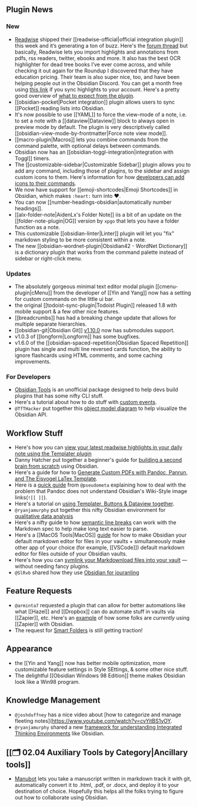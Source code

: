 ## Plugin News

### New

- [Readwise](https://readwise.io/i/ac9) shipped their [[readwise-official|official integration plugin]] this week and it’s generating a ton of buzz. Here's the [forum thread](https://forum.obsidian.md/t/the-official-readwise-obsidian-integration-has-launched/22311/5) but basically, Readwise lets you import highlights and annotations from pdfs, rss readers, twitter, ebooks and more. It also has the best OCR highlighter for dead tree books I’ve ever come across, and while checking it out again for the Roundup I discovered that they have education pricing. Their team is also super nice, too, and have been helping people out in the Obsidian Discord. You can get a month free using [this link](https://readwise.io/i/ac9) if you sync highlights to your account. Here's a pretty good overview of [what to expect from the plugin](https://medium.com/@benenewton/first-look-at-the-official-readwise-obsidian-plugin-5d553c0d0521).
- [[obsidian-pocket|Pocket integration]] plugin allows users to sync [[Pocket]] reading lists into Obsidian.
- It's now possible to use [[YAML]] to force the view-mode of a note, i.e. to set a note with a [[dataview|Dataview]] block to always open in preview mode by default. The plugin is very descriptively called [[obsidian-view-mode-by-frontmatter|Force note view mode]].
- [[macro-plugin|Macros]] lets you combine commands from the command palette, with optional delays between commands.
- Obsidian now has an [[obsidian-toggl-integration|integration with Toggl]] timers.
- The [[customizable-sidebar|Customizable Sidebar]] plugin allows you to add any command, including those of plugins, to the sidebar and assign custom icons to them. Here's information for how [developers can add icons to their commands](http://discordapp.com/channels/686053708261228577/840286264964022302/875393424918999081).
- We now have support for [[emoji-shortcodes|Emoji Shortcodes]] in Obsidian, which makes `:heart:` turn into ❤️.
- You can now [[number-headings-obsidian|automatically number headings]].
- [[alx-folder-note|AidenLx's Folder Note]] iis a bit of an update on the [[folder-note-plugin|OG]] version by `xpgo` that lets you have a folder function as a note.
- This customizable [[obsidian-linter|Linter]] plugin will let you "fix" markdown styling to be more consistent within a note.
- The new [[obsidian-wordnet-plugin|Obsidian42 - WordNet Dictionary]] is a dictionary plugin that works from the command palette instead of sidebar or right-click menu.

### Updates

- The absolutely gorgeous minimal text editor modal plugin [[cmenu-plugin|cMenu]] from the developer of [[Yin and Yang]] now has a setting for custom commands on the little ui bar.
- the original [[todoist-sync-plugin|Todoist Plugin]] released 1.8 with mobile support & a few other nice features.
- [[breadcrumbs]] has had a breaking change update that allows for multiple separate hierarchies.
- [[obsidian-git|Obsidian Git]] [v1.10.0](https://github.com/denolehov/obsidian-git/releases/tag/1.10.0) now has submodules support.
- v1.0.3 of [[longform|Longform]] has some bugfixes.
- v1.6.0 of the [[obsidian-spaced-repetition|Obsidian Spaced Repetition]] plugin has single and multi line reversed cards function, the ability to ignore flashcards using HTML comments, and some caching improvements.

### For Developers

- [Obsidian Tools](https://github.com/obsidian-tools/obsidian-tools) is an unofficial package designed to help devs build plugins that has some nifty CLI stuff.
- Here's a tutorial about how to do stuff with [custom events](https://shbgm.ca/obsidian/docs/plugin-development/custom-events).
- `@TfTHacker` put together this [object model diagram](https://twitter.com/TfTHacker/status/1424051711220625409) to help visualize the Obsidian API.

## Workflow Stuff

- Here's how you can [view your latest readwise highlights in your daily note using the Templater plugin](https://medium.com/@benenewton/how-i-view-my-latest-readwise-highlights-in-my-obsidian-daily-note-3d321dd6ed07)
- Danny Hatcher put together a beginner's guide for [building a second brain from scratch](https://www.youtube.com/watch?v=njibNuFQwjw) using Obsidian.
- Here's a guide for how to [Generate Custom PDFs with Pandoc, Panrun, and The Eisvogel LaTex Template](https://forum.obsidian.md/t/generate-custom-pdfs-with-pandoc-panrun-and-the-eisvogel-latex-template/22237/).
- Here is a [quick guide](https://gist.github.com/chrisgrieser/4f64b0fc656480ea707d2b45a03acdc0) from `@pseudometa` explaining how to deal with the problem that Pandoc does not understand Obsidian's Wiki-Style image links(`![[ ]]`).
- Here's a tutorial on [using Templater, Buttons & Dataview together](https://shbgm.ca/obsidian/docs/insert-dataview-table).
- `@ryanjamurphy` put together this nifty Obsidian environment for [qualitative data analysis](https://axle.design/an-integrated-qualitative-analysis-environment-with-obsidian)
- Here's a nifty guide to how [semantic line breaks](https://sembr.org/) can work with the Markdown spec to help make long text easier to parse.
- Here's a [[MacOS Tools|MacOS]] [guide](https://forum.obsidian.md/t/make-obsidian-a-default-app-for-markdown-files-on-macos/22260) for how to make Obsidian your default markdown editor for files in your vaults + simultaneously make other app of your choice (for example, [[VSCode]]) default markdown editor for files outside of your Obsidian vaults.
- Here's how you can [symlink your Markdownload files into your vault](https://forum.obsidian.md/t/markdownload-markdown-web-clipper/173/121) — without needing fancy plugins.
- `@SlRvb` shared how they use [Obsidian for jouranling](https://forum.obsidian.md/t/slrvbs-journaling-setup/22346)

## Feature Requests

- `@arminta7` requested a plugin that can allow for better automations like what [[Hazel]] and [[Dropbox]] can do automate stuff in vaults via [[Zapier]], etc. Here's an [example](https://twitter.com/hstagner/status/1401175949987753986) of how some folks are _currently_ using [[Zapier]] with Obsidian.
- The request for [Smart Folders](https://forum.obsidian.md/t/smart-folders-notes-can-sort-automatically-to-chosen-folders-based-on-tags/4342/14) is still getting traction!

## Appearance

- the [[Yin and Yang]] now has better mobile optimization, more customizable feature settings in Style SEttings, & some other nice stuff.
- The delightful [[Obsidian Windows 98 Edition]] theme makes Obsidian look like a Win98 program.

## Knowledge Management

- `@joshduffney` has a nice video about [how to categorize and manage fleeting notes](https://www.youtube.com/watch?v=cvYitBS1yOY.
- `@ryanjamurphy` shared a new [framework for understanding Integrated Thinking Environments](https://axle.design/obsidian-roam-and-the-rise-of-integrated-thinking-environments%E2%80%94what-they-are-what-they-do-and-what-s) like Obsidian.

## [[🗂️ 02.04 Auxiliary Tools by Category|Ancillary tools]]

- [Manubot](https://manubot.org/) lets you take a manuscript written in markdown track it with git, automatically convert it to .html, .pdf, or .docx, and deploy it to your destination of choice. Hopefully this helps all the folks trying to figure out how to collaborate using Obsidian.
